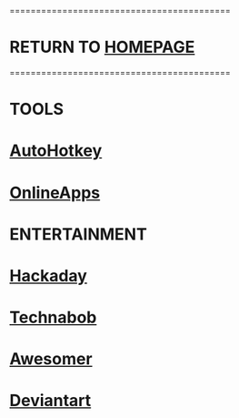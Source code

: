 ==========================================
# RETURN TO [HOMEPAGE](https://pauljohnsgit.github.io/Paul-Johns/)
==========================================
# TOOLS

# [AutoHotkey](https://www.autohotkey.com)
# [OnlineApps](https://www.techsupportalert.com/content/best-free-online-applications-and-services.htm)

# ENTERTAINMENT

# [Hackaday](https://hackaday.com)
# [Technabob](https://technabob.com)
# [Awesomer](https://theawesomer.com)
# [Deviantart](https://www.deviantart.com)
